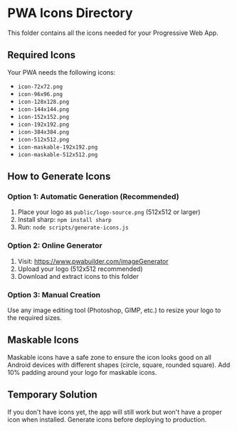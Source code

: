 # PWA Icons Directory

This folder contains all the icons needed for your Progressive Web App.

## Required Icons

Your PWA needs the following icons:
- `icon-72x72.png`
- `icon-96x96.png`
- `icon-128x128.png`
- `icon-144x144.png`
- `icon-152x152.png`
- `icon-192x192.png`
- `icon-384x384.png`
- `icon-512x512.png`
- `icon-maskable-192x192.png`
- `icon-maskable-512x512.png`

## How to Generate Icons

### Option 1: Automatic Generation (Recommended)
1. Place your logo as `public/logo-source.png` (512x512 or larger)
2. Install sharp: `npm install sharp`
3. Run: `node scripts/generate-icons.js`

### Option 2: Online Generator
1. Visit: https://www.pwabuilder.com/imageGenerator
2. Upload your logo (512x512 recommended)
3. Download and extract icons to this folder

### Option 3: Manual Creation
Use any image editing tool (Photoshop, GIMP, etc.) to resize your logo to the required sizes.

## Maskable Icons
Maskable icons have a safe zone to ensure the icon looks good on all Android devices with different shapes (circle, square, rounded square). Add 10% padding around your logo for maskable icons.

## Temporary Solution
If you don't have icons yet, the app will still work but won't have a proper icon when installed. Generate icons before deploying to production.
